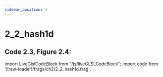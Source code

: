 ```yaml
---
sidebar_position: 4
---
```


# 2_2_hash1d
## Code 2.3, Figure 2.4:  

import LiveGlslCodeBlock from "/js/liveGLSLCodeBlock";
import code from '!!raw-loader!/frags/ch2/2_2_hash1d.frag';

<LiveGlslCodeBlock fragName='2_2_hash1d.frag' fragCode={code} />
